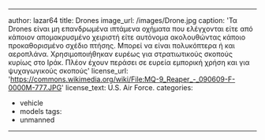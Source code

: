---
author: lazar64
title: Drones
image_url: /images/Drone.jpg
caption:  'Τα Drones είναι μη επανδρωμένα ιπτάμενα οχήματα που ελέγχονται 
είτε από κάποιον απομακρυσμένο χειριστή είτε αυτόνομα ακολουθώντας κάποιο προκαθορισμένο σχέδιο πτήσης.
Μπορεί να είναι πολυκόπτερα  ή και αεροπλάνα. Χρησιμοποιήθηκαν ευρέως για στρατιωτικούς σκοπούς κυρίως στο Ιράκ. 
Πλέον έχουν περάσει   σε ευρεία εμπορική χρήση και  για ψυχαγωγικούς σκοπούς'
license_url: 'https://commons.wikimedia.org/wiki/File:MQ-9_Reaper_-_090609-F-0000M-777.JPG'
license_text: U.S. Air Force.
categories:
  - vehicle
  - models
tags:
  - unmanned
  ---
